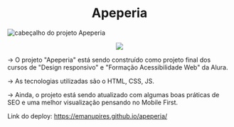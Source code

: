 <h1 align="center">Apeperia</h1>

![cabeçalho do projeto Apeperia](https://user-images.githubusercontent.com/101363952/178367692-95340c70-0760-4785-8a7d-6da73d72c7af.png)

<p align="center">
<img src="https://img.shields.io/badge/Status%3A-%20Desenvolvido-brightgreen"/>
</p>

→ O projeto "Apeperia" está sendo construído como projeto final dos cursos de "Design responsivo" e "Formação Acessibilidade Web" da Alura. 

→ As tecnologias utilizadas são o HTML, CSS, JS.

→ Ainda, o projeto está sendo atualizado com algumas boas práticas de SEO e uma melhor visualização pensando no Mobile First.

Link do deploy: https://emanupires.github.io/apeperia/
